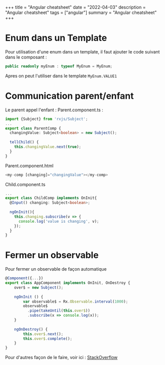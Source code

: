 +++
title = "Angular cheatsheet"
date = "2022-04-03"
description = "Angular cheatsheet"
tags = ["angular"]
summary = "Angular cheatsheet"
+++

# Enum dans un Template

Pour utilisation d'une enum dans un template, il faut ajouter le code suivant dans le composant :
```typescript
public readonly myEnum : typeof MyEnum = MyEnum;
```
Apres on peut l'utiliser dans le template ```MyEnum.VALUE1```

# Communication parent/enfant

Le parent appel l'enfant :
Parent.component.ts :
```typescript
import {Subject} from 'rxjs/Subject';
...
export class ParentComp {
  changingValue: Subject<boolean> = new Subject();
        
  tellChild() {
    this.changingValue.next(true);
  }
}
```
Parent.component.html
```typescript
<my-comp [changing]="changingValue"></my-comp>
```
Child.component.ts
```typescript
...
export class ChildComp implements OnInit{
  @Input() changing: Subject<boolean>;
  
  ngOnInit(){
    this.changing.subscribe(v => { 
      console.log('value is changing', v);
    });
  }
}
```

# Fermer un observable

Pour fermer un observable de façon automatique
```typescript
@Component({...})
export class AppComponent implements OnInit, OnDestroy {
    over$ = new Subject();
    
    ngOnInit () {
        var observable$ = Rx.Observable.interval(1000);
        observable$
          .pipe(takeUntil(this.over$))
          .subscribe(x => console.log(x));
    }    
    
    ngOnDestroy() {
        this.over$.next();
        this.over$.complete();
    }
}
```
Pour d'autres façon de le faire, voir ici :
[StackOverflow](https://blog.bitsrc.io/6-ways-to-unsubscribe-from-observables-in-angular-ab912819a78f)

